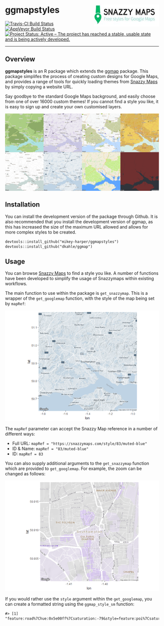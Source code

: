 
<!-- README.md is generated from README.Rmd. Please edit that file -->
ggmapstyles <img src="man/images/snazzymaps.JPG" align="right" />
=================================================================

[![Travis-CI Build Status](https://travis-ci.org/mikey-harper/ggmapstyles.svg?branch=master)](https://travis-ci.org/mikey-harper/ggmapstyles) [![AppVeyor Build Status](https://ci.appveyor.com/api/projects/status/github/mikey-harper/ggmapstyles?branch=master&svg=true)](https://ci.appveyor.com/project/mikey-harper/ggmapstyles) [![Project Status: Active – The project has reached a stable, usable state and is being actively developed.](http://www.repostatus.org/badges/latest/active.svg)](http://www.repostatus.org/#active)

------------------------------------------------------------------------

Overview
--------

**ggmapstyles** is an R package which extends the [ggmap](https://github.com/dkahle/ggmap) package. This package simplifes the process of creating custom designs for Google Maps, and provides a range of tools for quickly loading themes from [Snazzy Maps](https://snazzymaps.com/) by simply copying a website URL.

Say goodbye to the standard Google Maps background, and easily choose from one of over 16000 custom themes! If you cannot find a style you like, it is easy to sign up and create your own customised layers.

![](man/figures/README-unnamed-chunk-2-1.png)

Installation
------------

You can install the development version of the package through Github. It is also recommended that you install the development version of ggmap, as this has increased the size of the maximum URL allowed and allows for more complex styles to be created.

    devtools::install_github("mikey-harper/ggmapstyles")
    devtools::install_github("dkahle/ggmap")

Usage
-----

You can browse [Snazzy Maps](https://snazzymaps.com/) to find a style you like. A number of functions have been developed to simplify the usage of Snazzymaps within existing workflows.

The main function to use within the package is `get_snazzymap`. This is a wrapper of the `get_googlemap` function, with the style of the map being set by `mapRef`:

![](man/figures/README-unnamed-chunk-3-1.png)

The `mapRef` parameter can accept the Snazzy Map reference in a number of different ways:

-   Full URL: `mapRef = "https://snazzymaps.com/style/83/muted-blue"`
-   ID & Name: `mapRef = "83/muted-blue"`
-   ID: `mapRef = 83`

You can also supply additional arguments to the `get_snazzymap` function which are provided to `get_googlemap`. For example, the zoom can be changed as follows:

![](man/figures/README-unnamed-chunk-4-1.png)

If you would rather use the `style` argument within the `get_googlemap`, you can create a formatted string using the `ggmap_style_sm` function:

    #> [1] "feature:road%7Chue:0x5e00ff%7Csaturation:-79&style=feature:poi%7Csaturation:-78%7Chue:0x6600ff%7Clightness:-47%7Cvisibility:off&style=feature:road.local%7Clightness:22&style=feature:landscape%7Chue:0x6600ff%7Csaturation:-11&style=&style=&style=feature:water%7Csaturation:-65%7Chue:0x1900ff%7Clightness:8&style=feature:road.local%7Cweight:1.3%7Clightness:30&style=feature:transit%7Cvisibility:simplified%7Chue:0x5e00ff%7Csaturation:-16&style=feature:transit.line%7Csaturation:-72&style="
